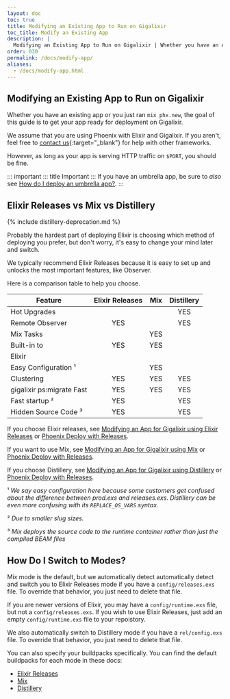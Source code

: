 ```yaml
---
layout: doc
toc: true
title: Modifying an Existing App to Run on Gigalixir
toc_title: Modify an Existing App
description: |
  Modifying an Existing App to Run on Gigalixir | Whether you have an existing app or you just ran mix phx.new, the goal of this guide is to get your app ready
order: 030
permalink: /docs/modify-app/
aliases: 
  - /docs/modify-app.html
---
```

## Modifying an Existing App to Run on Gigalixir

Whether you have an existing app or you just ran `mix phx.new`, the goal of this guide is to get your app ready for deployment on Gigalixir.

We assume that you are using Phoenix with Elixir and Gigalixir. If you aren't, feel free to [contact us](mailto:support@gigaixir.com){:target="\_blank"} for help with other frameworks.

However, as long as your app is serving HTTP traffic on `$PORT`, you should be fine.

::: important
::: title
Important
:::
If you have an umbrella app, be sure to *also* see
[How do I deploy an umbrella app?](/docs/deploy#how-do-i-deploy-an-umbrella-app).
:::

## Elixir Releases vs Mix vs Distillery

{% include distillery-deprecation.md %}

Probably the hardest part of deploying Elixir is choosing which method of deploying you prefer, but don't worry, it's easy to change your mind later and switch.

We typically recommend Elixir Releases because it is easy to set up and unlocks the most important features, like Observer.

Here is a comparison table to help you choose.

| Feature                   | Elixir Releases |  Mix  | Distillery |
| ------------------------- | :-------------: | :---: | :--------: |
| Hot Upgrades              |                 |       |    YES     |
| Remote Observer           |       YES       |       |    YES     |
| Mix Tasks                 |                 |  YES  |            |
| Built-in to               |       YES       |  YES  |            |
| Elixir                    |                 |       |            |
| Easy Configuration ¹      |                 |  YES  |            |
| Clustering                |       YES       |  YES  |    YES     |
| gigalixir ps:migrate Fast |       YES       |  YES  |    YES     |
| Fast startup ²            |       YES       |       |    YES     |
| Hidden Source Code ³      |       YES       |       |    YES     |

If you choose Elixir releases, see
[Modifying an App for Gigalixir using Elixir Releases](/docs/modify-app/releases)
or
[Phoenix Deploy with Releases](/docs/getting-started-guide/phoenix-releases-deploy).

If you want to use Mix, see
[Modifying an App for Gigalixir using Mix](/docs/modify-app/mix)
or
[Phoenix Deploy with Releases](/docs/getting-started-guide/phoenix-mix-deploy).

If you choose Distillery, see
[Modifying an App for Gigalixir using Distillery](/docs/modify-app/distillery)
or
[Phoenix Deploy with Releases](/docs/getting-started-guide/phoenix-distillery-deploy).

¹ *We say easy configuration here because some customers get confused about the difference between prod.exs and releases.exs. Distillery can be even more confusing with its `REPLACE_OS_VARS` syntax.*

² *Due to smaller slug sizes.*

³ *Mix deploys the source code to the runtime container rather than just the compiled BEAM files*

## How Do I Switch to Modes?

Mix mode is the default, but we automatically detect automatically detect and switch you to Elixir Releases mode if you have a `config/releases.exs` file.
To override that behavior, you just need to delete that file.

If you are newer versions of Elixir, you may have a `config/runtime.exs` file, but not a `config/releases.exs`.
If you wish to use Elixir Releases, just add an empty `config/runtime.exs` file to your repoistory.

We also automatically switch to Distillery mode if you have a `rel/config.exs` file.
To override that behavior, you just need to delete that file.

You can also specify your buildpacks specifically.
You can find the default buildpacks for each mode in these docs:

* [Elixir Releases](/docs/modify-app/releases#specify-buildpacks-optional)
* [Mix](/docs/modify-app/mix#specify-buildpacks-optional)
* [Distillery](/docs/modify-app/distillery#specify-buildpacks-optional)
